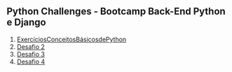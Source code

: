 ## Python Challenges - Bootcamp Back-End Python e Django

1. [ExercíciosConceitosBásicosdePython](https://github.com/Ignacio-fabianamaria/challenges_python/tree/main/challenge01)
2. [Desafio 2](https://github.com/Ignacio-fabianamaria/challenges_python/tree/main/challenge02)
3. [Desafio 3](https://github.com/Ignacio-fabianamaria/challenges_python/tree/branch_desafio3)
4. [Desafio 4](https://github.com/Ignacio-fabianamaria/challenges_python/tree/branch_desafio4)


